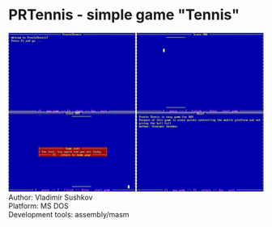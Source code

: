 # PRTennis - simple game "Tennis"
![](screenshots/full.jpg "Gameplay")
Author: Vladimir Sushkov <br>
Platform: MS DOS <br>
Development tools: assembly/masm
